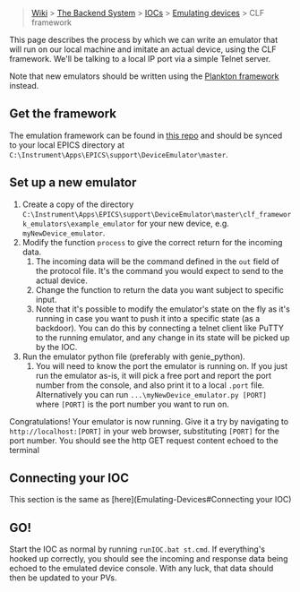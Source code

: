 > [Wiki](Home) > [The Backend System](The-Backend-System) > [IOCs](IOCs) > [Emulating devices](Emulating-Devices) > CLF framework

This page describes the process by which we can write an emulator that will run on our local machine and imitate an actual device, using the CLF framework. We'll be talking to a local IP port via a simple Telnet server.

Note that new emulators should be written using the [Plankton framework](Emulating-Devices) instead.

## Get the framework

The emulation framework can be found in [this repo](https://github.com/ISISComputingGroup/EPICS-DeviceEmulator) and should be synced to your local EPICS directory at `C:\Instrument\Apps\EPICS\support\DeviceEmulator\master`.

## Set up a new emulator

1. Create a copy of the directory `C:\Instrument\Apps\EPICS\support\DeviceEmulator\master\clf_framework_emulators\example_emulator` for your new device, e.g. `myNewDevice_emulator`.
1. Modify the function `process` to give the correct return for the incoming data.
    1. The incoming data will be the command defined in the `out` field of the protocol file. It's the command you would expect to send to the actual device.
    1. Change the function to return the data you want subject to specific input.
    1. Note that it's possible to modify the emulator's state on the fly as it's running in case you want to push it into a specific state (as a backdoor). You can do this by connecting a telnet client like PuTTY to the running emulator, and any change in its state will be picked up by the IOC. 
1. Run the emulator python file (preferably with genie_python).
    1. You will need to know the port the emulator is running on. If you just run the emulator as-is, it will pick a free port and report the port number from the console, and also print it to a local `.port` file. Alternatively you can run `...\myNewDevice_emulator.py [PORT]` where `[PORT]` is the port number you want to run on.

Congratulations! Your emulator is now running. Give it a try by navigating to `http://localhost:[PORT]` in your web browser, substituting `[PORT]` for the port number. You should see the http GET request content echoed to the terminal

## Connecting your IOC

This section is the same as [here](Emulating-Devices#Connecting your IOC)

## GO!

Start the IOC as normal by running `runIOC.bat st.cmd`. If everything's hooked up correctly, you should see the incoming and response data being echoed to the emulated device console. With any luck, that data should then be updated to your PVs.